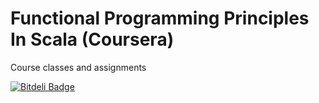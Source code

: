 # Functional Programming Principles In Scala (Coursera)

Course classes and assignments


[![Bitdeli Badge](https://d2weczhvl823v0.cloudfront.net/vicboma1/functionalprogrammingprinciplesinscala/trend.png)](https://bitdeli.com/free "Bitdeli Badge")

